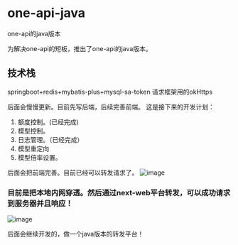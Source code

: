 # one-api-java
one-api的java版本

为解决one-api的短板，推出了one-api的java版本。

## 技术栈
springboot+redis+mybatis-plus+mysql-sa-token
请求框架用的okHttps


后面会慢慢更新。目前先写后端，后续完善前端。
这是接下来的开发计划：

1. 额度控制。(已经完成)
2. 模型控制。
3. 日志管理。（已经完成）
4. 模型重定向
5. 模型倍率设置。

后面会把前端完善。目前已经可以转发请求了。
![image](https://github.com/thb10086/one-api-java/assets/68690699/dd5acc33-ebae-474a-9406-d2da68ba1d60)
### 目前是把本地内网穿透。然后通过next-web平台转发，可以成功请求到服务器并且响应！
![image](https://github.com/thb10086/one-api-java/assets/68690699/c3fc8147-fa33-4ca2-ab56-05c12f9c933a)

后面会继续开发的，做一个java版本的转发平台！
